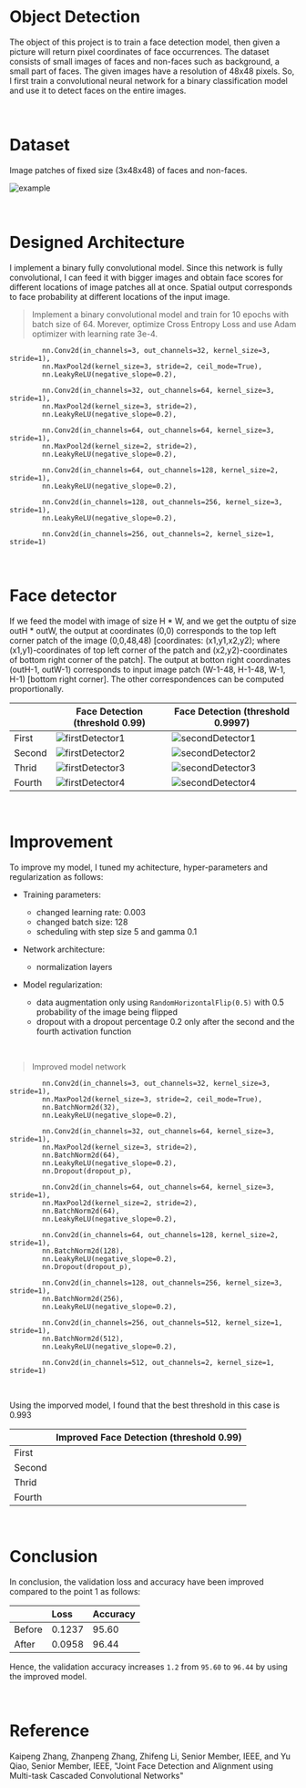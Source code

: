 # Object Detection

The object of this project is to train a face detection model, then given a picture will return pixel coordinates of face occurrences. The dataset consists of small images of faces and non-faces such as background, a small part of faces. The given images have a resolution of 48x48 pixels. So, I first train a convolutional neural network for a binary classification model and use it to detect faces on the entire images.

<br>

# Dataset

Image patches of fixed size (3x48x48) of faces and non-faces.


![example](https://user-images.githubusercontent.com/37695060/122594426-47d0b080-d067-11eb-867a-9a3abca22072.png)


<br>

# Designed Architecture

I implement a binary fully convolutional model. Since this network is fully convolutional, I can feed it with bigger images and obtain face scores for different locations of image patches all at once. Spatial output corresponds to face probability at different locations of the input image.

>Implement a binary convolutional model and train for 10 epochs with batch size of 64. Morever, optimize Cross Entropy Loss and use Adam optimizer with learning rate 3e-4.

            nn.Conv2d(in_channels=3, out_channels=32, kernel_size=3, stride=1),
            nn.MaxPool2d(kernel_size=3, stride=2, ceil_mode=True),
            nn.LeakyReLU(negative_slope=0.2),

            nn.Conv2d(in_channels=32, out_channels=64, kernel_size=3, stride=1),
            nn.MaxPool2d(kernel_size=3, stride=2),
            nn.LeakyReLU(negative_slope=0.2),

            nn.Conv2d(in_channels=64, out_channels=64, kernel_size=3, stride=1),
            nn.MaxPool2d(kernel_size=2, stride=2),
            nn.LeakyReLU(negative_slope=0.2),

            nn.Conv2d(in_channels=64, out_channels=128, kernel_size=2, stride=1),
            nn.LeakyReLU(negative_slope=0.2),

            nn.Conv2d(in_channels=128, out_channels=256, kernel_size=3, stride=1),
            nn.LeakyReLU(negative_slope=0.2),

            nn.Conv2d(in_channels=256, out_channels=2, kernel_size=1, stride=1)

<br>

# Face detector
If we feed the model with image of size H * W, and we get the outptu of size outH * outW, the output at coordinates (0,0) corresponds to the top left corner patch of the image (0,0,48,48) [coordinates: (x1,y1,x2,y2); where (x1,y1)-coordinates of top left corner of the patch and (x2,y2)-coordinates of bottom right corner of the patch]. The output at botton right coordinates (outH-1, outW-1) corresponds to input image patch (W-1-48, H-1-48, W-1, H-1) [bottom right corner]. The other correspondences can be computed proportionally.


|        | Face Detection (threshold 0.99)    | Face Detection (threshold 0.9997)  |
|--------|------------------------------------|------------------------------------|
| First  | ![firstDetector1](https://user-images.githubusercontent.com/37695060/122597012-093cf500-d06b-11eb-9828-387c3504e0dc.png)| ![secondDetector1](https://user-images.githubusercontent.com/37695060/122597595-df380280-d06b-11eb-98be-0a5c1121f483.png) |
| Second | ![firstDetector2](https://user-images.githubusercontent.com/37695060/122597191-5620cb80-d06b-11eb-8b9f-415e4ce592be.png)| ![secondDetector2](https://user-images.githubusercontent.com/37695060/122597607-e4954d00-d06b-11eb-8468-712e1bc4adb7.png) |
| Thrid  | ![firstDetector3](https://user-images.githubusercontent.com/37695060/122597235-62a52400-d06b-11eb-9333-42c2bcd2bbae.png)| ![secondDetector3](https://user-images.githubusercontent.com/37695060/122597621-e8c16a80-d06b-11eb-8468-9ff01fdf6ee4.png) |
| Fourth | ![firstDetector4](https://user-images.githubusercontent.com/37695060/122597250-689b0500-d06b-11eb-9fe6-53db231447d8.png)| ![secondDetector4](https://user-images.githubusercontent.com/37695060/122597631-ee1eb500-d06b-11eb-890a-2b277ba85cce.png) |

<br>

# Improvement

To improve my model, I tuned my achitecture, hyper-parameters and regularization as follows:

- Training parameters:
  
  - changed learning rate: 0.003
  - changed batch size: 128
  - scheduling with step size 5 and gamma 0.1

- Network architecture:

  - normalization layers

- Model regularization:

  - data augmentation only using `RandomHorizontalFlip(0.5)` with 0.5 probability of the image being flipped
  - dropout with a dropout percentage 0.2 only after the second and the fourth activation function

<br>

> Improved model network

            nn.Conv2d(in_channels=3, out_channels=32, kernel_size=3, stride=1),
            nn.MaxPool2d(kernel_size=3, stride=2, ceil_mode=True),
            nn.BatchNorm2d(32),
            nn.LeakyReLU(negative_slope=0.2),

            nn.Conv2d(in_channels=32, out_channels=64, kernel_size=3, stride=1),
            nn.MaxPool2d(kernel_size=3, stride=2),
            nn.BatchNorm2d(64),
            nn.LeakyReLU(negative_slope=0.2),
            nn.Dropout(dropout_p),

            nn.Conv2d(in_channels=64, out_channels=64, kernel_size=3, stride=1),
            nn.MaxPool2d(kernel_size=2, stride=2),
            nn.BatchNorm2d(64),
            nn.LeakyReLU(negative_slope=0.2),

            nn.Conv2d(in_channels=64, out_channels=128, kernel_size=2, stride=1),
            nn.BatchNorm2d(128),
            nn.LeakyReLU(negative_slope=0.2),
            nn.Dropout(dropout_p),

            nn.Conv2d(in_channels=128, out_channels=256, kernel_size=3, stride=1),
            nn.BatchNorm2d(256),
            nn.LeakyReLU(negative_slope=0.2),

            nn.Conv2d(in_channels=256, out_channels=512, kernel_size=1, stride=1),
            nn.BatchNorm2d(512),
            nn.LeakyReLU(negative_slope=0.2),

            nn.Conv2d(in_channels=512, out_channels=2, kernel_size=1, stride=1)


<br>

Using the imporved model, I found that the best threshold in this case is 0.993

|        | Improved Face Detection (threshold 0.99)    |
|--------|---------------------------------------------|
| First  |  | 
| Second |  |
| Thrid  |  |
| Fourth |  |

<br>

# Conclusion

In conclusion, the validation loss and accuracy have been improved compared to the point 1 as follows:

|        |Loss|Accuracy|
|:-------|:---|:-------|
|Before|0.1237|95.60|
|After |0.0958|96.44|

Hence, the validation accuracy increases `1.2` from `95.60` to `96.44` by using the improved model.

<br>


# Reference
Kaipeng Zhang, Zhanpeng Zhang, Zhifeng Li, Senior Member, IEEE, and Yu Qiao, Senior Member, IEEE, "Joint Face Detection and Alignment using Multi-task Cascaded Convolutional Networks"
